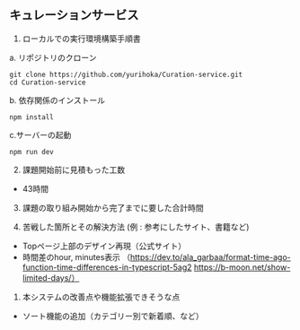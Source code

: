 ## キュレーションサービス

1. ローカルでの実行環境構築手順書

a. リポジトリのクローン
```
git clone https://github.com/yurihoka/Curation-service.git
cd Curation-service
```
b. 依存関係のインストール
```
npm install
```
c.サーバーの起動
```
npm run dev
```
2. 課題開始前に見積もった工数
- 43時間

3. 課題の取り組み開始から完了までに要した合計時間

4. 苦戦した箇所とその解決方法 (例 : 参考にしたサイト、書籍など)
- Topページ上部のデザイン再現（公式サイト）
- 時間差のhour, minutes表示
（https://dev.to/ala_garbaa/format-time-ago-function-time-differences-in-typescript-5ag2
https://b-moon.net/show-limited-days/）

1. 本システムの改善点や機能拡張できそうな点
- ソート機能の追加（カテゴリー別で新着順、など）